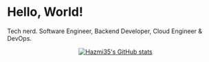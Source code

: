 # Hello, World!

Tech nerd. Software Engineer, Backend Developer, Cloud Engineer & DevOps. 

<p align="center">
  <a href="https://github.com/anuraghazra/github-readme-stats">
    <img align="center" alt="Hazmi35's GitHub stats" src="https://github-readme-stats.vercel.app/api?username=Hazmi35&show_icons=true&count_private=true&hide_border=true&include_all_commits=true&count_private=true&custom_title=Hazmi35%27s%20GitHub%20Stats&theme=tokyonight" />
</a>
</p>
